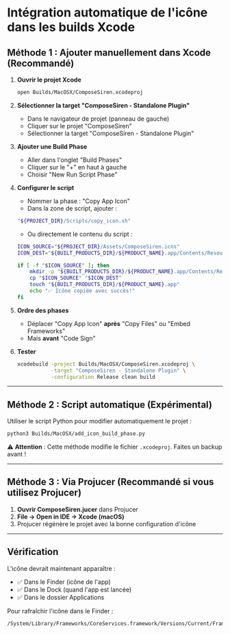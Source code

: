 # Intégration automatique de l'icône dans les builds Xcode

## Méthode 1 : Ajouter manuellement dans Xcode (Recommandé)

1. **Ouvrir le projet Xcode**
   ```bash
   open Builds/MacOSX/ComposeSiren.xcodeproj
   ```

2. **Sélectionner la target "ComposeSiren - Standalone Plugin"**
   - Dans le navigateur de projet (panneau de gauche)
   - Cliquer sur le projet "ComposeSiren"
   - Sélectionner la target "ComposeSiren - Standalone Plugin"

3. **Ajouter une Build Phase**
   - Aller dans l'onglet "Build Phases"
   - Cliquer sur le "+" en haut à gauche
   - Choisir "New Run Script Phase"

4. **Configurer le script**
   - Nommer la phase : "Copy App Icon"
   - Dans la zone de script, ajouter :
   ```bash
   "${PROJECT_DIR}/Scripts/copy_icon.sh"
   ```
   - Ou directement le contenu du script :
   ```bash
   ICON_SOURCE="${PROJECT_DIR}/Assets/ComposeSiren.icns"
   ICON_DEST="${BUILT_PRODUCTS_DIR}/${PRODUCT_NAME}.app/Contents/Resources/ComposeSiren.icns"
   
   if [ -f "$ICON_SOURCE" ]; then
       mkdir -p "${BUILT_PRODUCTS_DIR}/${PRODUCT_NAME}.app/Contents/Resources"
       cp "$ICON_SOURCE" "$ICON_DEST"
       touch "${BUILT_PRODUCTS_DIR}/${PRODUCT_NAME}.app"
       echo "✅ Icône copiée avec succès!"
   fi
   ```

5. **Ordre des phases**
   - Déplacer "Copy App Icon" **après** "Copy Files" ou "Embed Frameworks"
   - Mais **avant** "Code Sign"

6. **Tester**
   ```bash
   xcodebuild -project Builds/MacOSX/ComposeSiren.xcodeproj \
              -target "ComposeSiren - Standalone Plugin" \
              -configuration Release clean build
   ```

---

## Méthode 2 : Script automatique (Expérimental)

Utiliser le script Python pour modifier automatiquement le projet :

```bash
python3 Builds/MacOSX/add_icon_build_phase.py
```

⚠️ **Attention** : Cette méthode modifie le fichier `.xcodeproj`. Faites un backup avant !

---

## Méthode 3 : Via Projucer (Recommandé si vous utilisez Projucer)

1. **Ouvrir ComposeSiren.jucer** dans Projucer
2. **File → Open in IDE → Xcode (macOS)**
3. Projucer régénère le projet avec la bonne configuration d'icône

---

## Vérification

L'icône devrait maintenant apparaître :
- ✅ Dans le Finder (icône de l'app)
- ✅ Dans le Dock (quand l'app est lancée)
- ✅ Dans le dossier Applications

Pour rafraîchir l'icône dans le Finder :
```bash
/System/Library/Frameworks/CoreServices.framework/Versions/Current/Frameworks/LaunchServices.framework/Versions/Current/Support/lsregister -f -R ~/Applications/ComposeSiren.app
```


